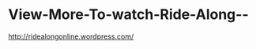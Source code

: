 View-More-To-watch-Ride-Along--
===============================

http://ridealongonline.wordpress.com/
